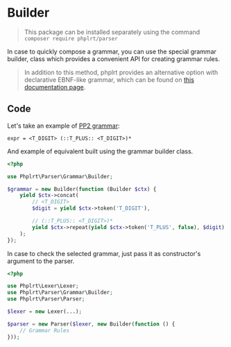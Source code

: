 # Builder

> This package can be installed separately using the command `composer require phplrt/parser`

In case to quickly compose a grammar, you can use the special grammar builder, 
class which provides a convenient API for creating grammar rules.

> In addition to this method, phplrt provides an alternative option with 
> declarative EBNF-like grammar, which can be found on
> [this documentation page](/docs/compiler/grammar).

## Code

Let's take an example of [PP2 grammar](/docs/compiler/grammar):

```pp2
expr = <T_DIGIT> (::T_PLUS:: <T_DIGIT>)*
```

And example of equivalent built using the grammar builder class.

```php
<?php

use Phplrt\Parser\Grammar\Builder;

$grammar = new Builder(function (Builder $ctx) {
    yield $ctx->concat(
        // <T_DIGIT>
        $digit = yield $ctx->token('T_DIGIT'),

        // (::T_PLUS:: <T_DIGIT>)*
        yield $ctx->repeat(yield $ctx->token('T_PLUS', false), $digit)
    );
});
```

In case to check the selected grammar, just pass it as constructor's argument 
to the parser.

```php
<?php

use Phplrt\Lexer\Lexer;
use Phplrt\Parser\Grammar\Builder;
use Phplrt\Parser\Parser;

$lexer = new Lexer(...);

$parser = new Parser($lexer, new Builder(function () {
    // Grammar Rules
}));
```
